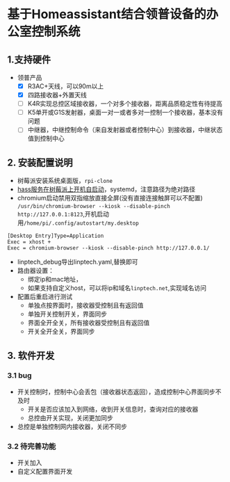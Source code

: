 # 基于Homeassistant结合领普设备的办公室控制系统

## 1.支持硬件

- 领普产品
  - [x] R3AC+天线，可以90m以上
  - [x] 四路接收器+外置天线
  - [ ] K4R实现总控区域接收器，一个对多个接收器，距离品质稳定性有待提高
  - [ ] K5单开或G1S发射器，桌面一对一或者多对一控制一个接收器，基本没有问题
  - [ ] 中继器，中继控制命令（来自发射器或者控制中心）到接收器，中继状态值到控制中心

## 2. 安装配置说明

- 树莓派安装系统桌面版，`rpi-clone`
- [hass服务在树莓派上开机自启动](https://www.home-assistant.io/docs/autostart/systemd/)，systemd，注意路径为绝对路径
- chromium启动禁用双指缩放直接全屏(没有直接连接触屏可以不配置) `/usr/bin/chromium-browser --kiosk --disable-pinch http://127.0.0.1:8123`,开机启动用`/home/pi/.config/autostart/my.desktop`

```sehll
[Desktop Entry]Type=Application
Exec = xhost +
Exec = chromium-browser --kiosk --disable-pinch http://127.0.0.1/
```

- linptech_debug导出linptech.yaml,替换即可
- 路由器设置：
  - 绑定ip和mac地址，
  - 如果支持自定义host，可以将ip和域名`linptech.net`,实现域名访问
- 配置后重启进行测试
  - 单独点按界面时，接收器受控制且有返回值
  - 单独开关控制开关，界面同步
  - 界面全开全关，所有接收器受控制且有返回值
  - 开关全开全关，界面同步

## 3. 软件开发

### 3.1 bug

- 开关控制时，控制中心会丢包（接收器状态返回），造成控制中心界面同步不及时
  - 开关是否应该加入到网络，收到开关信息时，查询对应的接收器
  - 总控由开关实现，关闭更加同步
- 总控是单独控制网内接收器，关闭不同步

### 3.2 待完善功能

- 开关加入
- 自定义配置界面开发